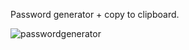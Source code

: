 Password generator + copy to clipboard.

![passwordgenerator](https://github.com/ezomoza/Password-generator/assets/114027093/beda4368-1266-41d4-9c81-14a6eed70451)
